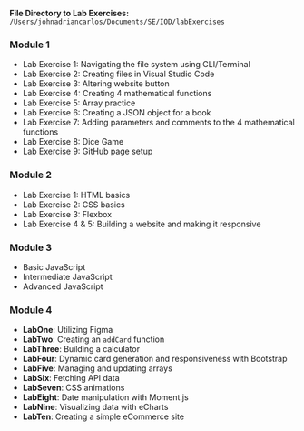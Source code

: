**File Directory to Lab Exercises:**  
`/Users/johnadriancarlos/Documents/SE/IOD/labExercises`

### **Module 1**  
- Lab Exercise 1: Navigating the file system using CLI/Terminal  
- Lab Exercise 2: Creating files in Visual Studio Code  
- Lab Exercise 3: Altering website button  
- Lab Exercise 4: Creating 4 mathematical functions  
- Lab Exercise 5: Array practice  
- Lab Exercise 6: Creating a JSON object for a book  
- Lab Exercise 7: Adding parameters and comments to the 4 mathematical functions  
- Lab Exercise 8: Dice Game  
- Lab Exercise 9: GitHub page setup  

### **Module 2**  
- Lab Exercise 1: HTML basics  
- Lab Exercise 2: CSS basics  
- Lab Exercise 3: Flexbox  
- Lab Exercise 4 & 5: Building a website and making it responsive  

### **Module 3**  
- Basic JavaScript  
- Intermediate JavaScript  
- Advanced JavaScript  

### **Module 4**  
- **LabOne**: Utilizing Figma  
- **LabTwo**: Creating an `addCard` function  
- **LabThree**: Building a calculator  
- **LabFour**: Dynamic card generation and responsiveness with Bootstrap  
- **LabFive**: Managing and updating arrays  
- **LabSix**: Fetching API data  
- **LabSeven**: CSS animations  
- **LabEight**: Date manipulation with Moment.js  
- **LabNine**: Visualizing data with eCharts  
- **LabTen**: Creating a simple eCommerce site